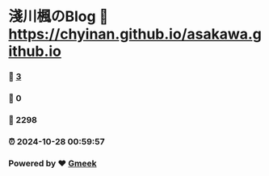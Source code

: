 # 淺川楓のBlog :link: https://chyinan.github.io/asakawa.github.io 
### :page_facing_up: [3](https://chyinan.github.io/asakawa.github.io/tag.html) 
### :speech_balloon: 0 
### :hibiscus: 2298 
### :alarm_clock: 2024-10-28 00:59:57 
### Powered by :heart: [Gmeek](https://github.com/Meekdai/Gmeek)
